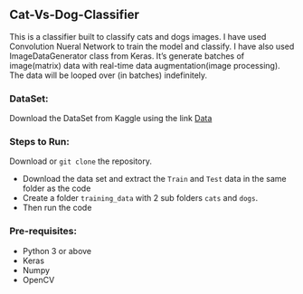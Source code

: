 ## Cat-Vs-Dog-Classifier

This is a classifier built to classify cats and dogs images. I have used Convolution Nueral Network to train the model and classify. 
I have also used  ImageDataGenerator class from Keras. It’s generate batches of image(matrix) data with real-time data augmentation(image processing). The data will be looped over (in batches) indefinitely.

### DataSet:
Download the DataSet from Kaggle  using the link [Data](https://www.kaggle.com/c/dogs-vs-cats-redux-kernels-edition/data)

### Steps to Run:

Download or `git clone` the repository. 
- Download the data set and extract the `Train` and `Test` data in the same folder as the code
- Create a folder `training_data` with 2 sub folders `cats` and `dogs`.
- Then run the code

### Pre-requisites:

- Python 3 or above
- Keras
- Numpy
- OpenCV
